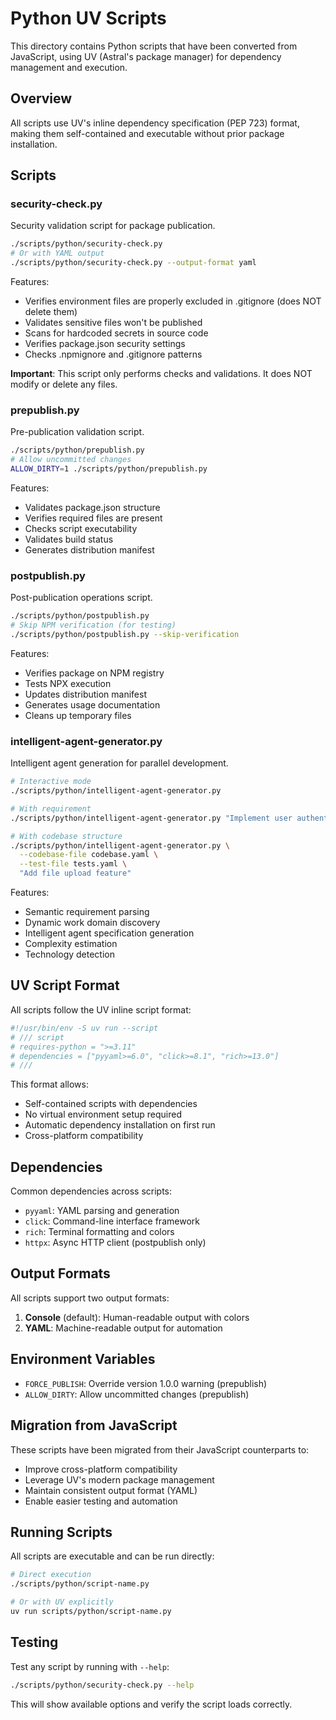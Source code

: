 # Python UV Scripts

This directory contains Python scripts that have been converted from JavaScript, using UV (Astral's package manager) for dependency management and execution.

## Overview

All scripts use UV's inline dependency specification (PEP 723) format, making them self-contained and executable without prior package installation.

## Scripts

### security-check.py

Security validation script for package publication.

```bash
./scripts/python/security-check.py
# Or with YAML output
./scripts/python/security-check.py --output-format yaml
```

Features:

- Verifies environment files are properly excluded in .gitignore (does NOT delete them)
- Validates sensitive files won't be published
- Scans for hardcoded secrets in source code
- Verifies package.json security settings
- Checks .npmignore and .gitignore patterns

**Important**: This script only performs checks and validations. It does NOT modify or delete any files.

### prepublish.py

Pre-publication validation script.

```bash
./scripts/python/prepublish.py
# Allow uncommitted changes
ALLOW_DIRTY=1 ./scripts/python/prepublish.py
```

Features:

- Validates package.json structure
- Verifies required files are present
- Checks script executability
- Validates build status
- Generates distribution manifest

### postpublish.py

Post-publication operations script.

```bash
./scripts/python/postpublish.py
# Skip NPM verification (for testing)
./scripts/python/postpublish.py --skip-verification
```

Features:

- Verifies package on NPM registry
- Tests NPX execution
- Updates distribution manifest
- Generates usage documentation
- Cleans up temporary files

### intelligent-agent-generator.py

Intelligent agent generation for parallel development.

```bash
# Interactive mode
./scripts/python/intelligent-agent-generator.py

# With requirement
./scripts/python/intelligent-agent-generator.py "Implement user authentication"

# With codebase structure
./scripts/python/intelligent-agent-generator.py \
  --codebase-file codebase.yaml \
  --test-file tests.yaml \
  "Add file upload feature"
```

Features:

- Semantic requirement parsing
- Dynamic work domain discovery
- Intelligent agent specification generation
- Complexity estimation
- Technology detection

## UV Script Format

All scripts follow the UV inline script format:

```python
#!/usr/bin/env -S uv run --script
# /// script
# requires-python = ">=3.11"
# dependencies = ["pyyaml>=6.0", "click>=8.1", "rich>=13.0"]
# ///
```

This format allows:

- Self-contained scripts with dependencies
- No virtual environment setup required
- Automatic dependency installation on first run
- Cross-platform compatibility

## Dependencies

Common dependencies across scripts:

- `pyyaml`: YAML parsing and generation
- `click`: Command-line interface framework
- `rich`: Terminal formatting and colors
- `httpx`: Async HTTP client (postpublish only)

## Output Formats

All scripts support two output formats:

1. **Console** (default): Human-readable output with colors
2. **YAML**: Machine-readable output for automation

## Environment Variables

- `FORCE_PUBLISH`: Override version 1.0.0 warning (prepublish)
- `ALLOW_DIRTY`: Allow uncommitted changes (prepublish)

## Migration from JavaScript

These scripts have been migrated from their JavaScript counterparts to:

- Improve cross-platform compatibility
- Leverage UV's modern package management
- Maintain consistent output format (YAML)
- Enable easier testing and automation

## Running Scripts

All scripts are executable and can be run directly:

```bash
# Direct execution
./scripts/python/script-name.py

# Or with UV explicitly
uv run scripts/python/script-name.py
```

## Testing

Test any script by running with `--help`:

```bash
./scripts/python/security-check.py --help
```

This will show available options and verify the script loads correctly.
